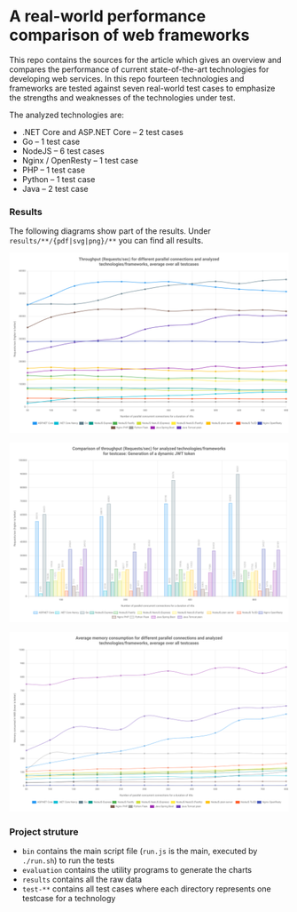 A real-world performance comparison of web frameworks 
===

This repo contains the sources for the article which gives an overview and compares the performance of current state-of-the-art technologies for developing web services. In this repo fourteen technologies and frameworks are tested against seven real-world test cases to emphasize the strengths and weaknesses of the technologies under test.

The analyzed technologies are:

  - .NET Core and ASP<i></i>.NET Core – 2 test cases
  - Go – 1 test case
  - NodeJS – 6 test cases
  - Nginx / OpenResty – 1 test case
  - PHP – 1 test case
  - Python – 1 test case
  - Java – 2 test case

### Results

The following diagrams show part of the results. Under `results/**/{pdf|svg|png}/**` you can find all results.

![Throughput (Request/sec) for different technologies](/results/test_2020-05-16_23-47/png/req-per-sec.png?raw=true "Throughput (Request/sec) for different technologies")

![Throughput (Request/sec) for computing a JWT token](/results/test_2020-05-16_23-47/png/req-per-sec_sel-conncounts_jwt-generate.png?raw=true "Throughput (Request/sec) for computing a JWT token")

![Average memory consumption](/results/test_2020-05-16_23-47/png/mem-avg.png?raw=true "Average memory consumption")

### Project struture

  - `bin` contains the main script file (`run.js` is the main, executed by `./run.sh`) to run the tests
  - `evaluation` contains the utility programs to generate the charts
  - `results` contains all the raw data
  - `test-**` contains all test cases where each directory represents one testcase for a technology